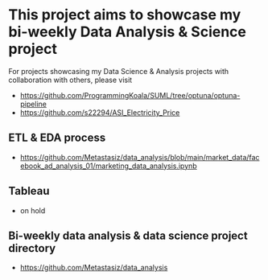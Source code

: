 # This project aims to showcase my bi-weekly Data Analysis & Science project
For projects showcasing my Data Science & Analysis projects with collaboration with others, please visit
+ https://github.com/ProgrammingKoala/SUML/tree/optuna/optuna-pipeline
+ https://github.com/s22294/ASI_Electricity_Price

## ETL & EDA process
+ https://github.com/Metastasiz/data_analysis/blob/main/market_data/facebook_ad_analysis_01/marketing_data_analysis.ipynb

## Tableau
+ on hold

## Bi-weekly data analysis & data science project directory
+ https://github.com/Metastasiz/data_analysis
